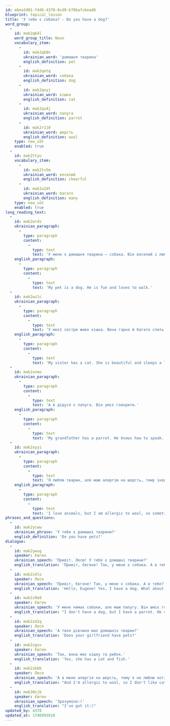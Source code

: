 ```yaml
---
id: e6ea3d01-f4d6-4370-8cd0-b78bafcbead6
blueprint: topical_lesson
title: 'У тебе є собака? - Do you have a dog?'
word_group:
  -
    id: mak2q64l
    word_group_title: Noun
    vocabulary_item:
      -
        id: mak2qb0n
        ukrainian_word: 'домашня тварина'
        english_definition: pet
      -
        id: mak2qetq
        ukrainian_word: собака
        english_definition: dog
      -
        id: mak2qnyj
        ukrainian_word: кішка
        english_definition: cat
      -
        id: mak2qu4j
        ukrainian_word: папуга
        english_definition: parrot
      -
        id: mak2r110
        ukrainian_word: шерсть
        english_definition: wool
    type: new_set
    enabled: true
  -
    id: mak2ttyu
    vocabulary_item:
      -
        id: mak2tv5m
        ukrainian_word: веселий
        english_definition: cheerful
      -
        id: mak2u2dt
        ukrainian_word: багато
        english_definition: many
    type: new_set
    enabled: true
long_reading_text:
  -
    id: mak2wrds
    ukrainian_paragraph:
      -
        type: paragraph
        content:
          -
            type: text
            text: 'У мене є домашня тварина — собака. Він веселий і любить гуляти.'
    english_paragraph:
      -
        type: paragraph
        content:
          -
            type: text
            text: 'My pet is a dog. He is fun and loves to walk.'
  -
    id: mak2wz1c
    ukrainian_paragraph:
      -
        type: paragraph
        content:
          -
            type: text
            text: 'У моєї сестри живе кішка. Вона гарна й багато спить.'
    english_paragraph:
      -
        type: paragraph
        content:
          -
            type: text
            text: 'My sister has a cat. She is beautiful and sleeps a lot.'
  -
    id: mak2xnmo
    ukrainian_paragraph:
      -
        type: paragraph
        content:
          -
            type: text
            text: 'А в дідуся є папуга. Він уміє говорити.'
    english_paragraph:
      -
        type: paragraph
        content:
          -
            type: text
            text: 'My grandfather has a parrot. He knows how to speak.'
  -
    id: mak2xyyi
    ukrainian_paragraph:
      -
        type: paragraph
        content:
          -
            type: text
            text: 'Я люблю тварин, але маю алергію на шерсть, тому іноді просто граюся з папугою.'
    english_paragraph:
      -
        type: paragraph
        content:
          -
            type: text
            text: 'I love animals, but I am allergic to wool, so sometimes I just play with a parrot.'
phrases_and_questions:
  -
    id: mak2ycww
    ukrainian_phrase: 'У тебе є домашні тварини?'
    english_definition: 'Do you have pets?'
dialogue:
  -
    id: mak2ywug
    speaker: Євген
    ukrainian_speech: 'Привіт, Лесю! У тебе є домашні тварини?'
    english_translation: 'Привіт, Євгене! Так, у мене є собака. А в тебе?'
  -
    id: mak2z4lo
    speaker: Леся
    ukrainian_speech: 'Привіт, Євгене! Так, у мене є собака. А в тебе?'
    english_translation: 'Hello, Eugene! Yes, I have a dog. What about you?'
  -
    id: mak2z9e8
    speaker: Євген
    ukrainian_speech: 'У мене немає собаки, але маю папугу. Він вміє говорити.'
    english_translation: "I don't have a dog, but I have a parrot. He can speak."
  -
    id: mak2zd2q
    speaker: Леся
    ukrainian_speech: 'А твоя дівчина має домашніх тварин?'
    english_translation: 'Does your girlfriend have pets?'
  -
    id: mak2zguv
    speaker: Євген
    ukrainian_speech: 'Так, вона має кішку та рибок.'
    english_translation: 'Yes, she has a cat and fish.'
  -
    id: mak2zkbb
    speaker: Леся
    ukrainian_speech: 'А в мене алергія на шерсть, тому я не люблю котів.'
    english_translation: "And I'm allergic to wool, so I don't like cats."
  -
    id: mak30zjb
    speaker: Євген
    ukrainian_speech: 'Зрозуміло:)'
    english_translation: "I've got it:)"
updated_by: 4378
updated_at: 1746993918
---
```

